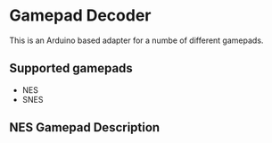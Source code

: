 # Gamepad Decoder

This is an Arduino based adapter for a numbe of different gamepads.

## Supported gamepads
* NES
* SNES

## NES Gamepad Description